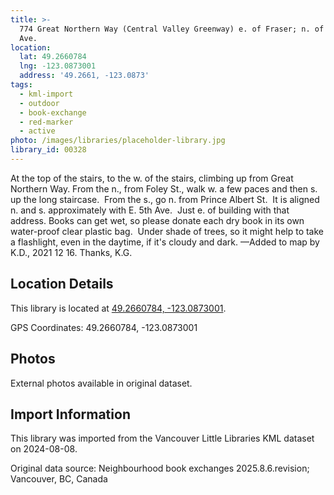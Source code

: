 ```yaml
---
title: >-
  774 Great Northern Way (Central Valley Greenway) e. of Fraser; n. of E. 6th
  Ave.
location:
  lat: 49.2660784
  lng: -123.0873001
  address: '49.2661, -123.0873'
tags:
  - kml-import
  - outdoor
  - book-exchange
  - red-marker
  - active
photo: /images/libraries/placeholder-library.jpg
library_id: 00328
---
```

At the top of the stairs, to the w. of the stairs, climbing up from Great Northern Way.
From the n., from Foley St., walk w. a few paces and then s. up the long staircase.  
From the s., go n. from Prince Albert St.  
It is aligned n. and s. approximately with
E. 5th Ave.  Just e. of building with that address.
Books can get wet, so please donate each dry book in its own water-proof clear plastic bag.  Under shade of trees, so it might help to take a flashlight, even in the daytime, if it's cloudy and dark.
—Added to map by K.D., 2021 12 16. 
 Thanks, K.G. 

## Location Details

This library is located at [49.2660784, -123.0873001](https://www.google.com/maps?q=49.2660784,-123.0873001).

GPS Coordinates: 49.2660784, -123.0873001

## Photos

External photos available in original dataset.

## Import Information

This library was imported from the Vancouver Little Libraries KML dataset on 2024-08-08.

Original data source: Neighbourhood book exchanges 2025.8.6.revision; Vancouver, BC, Canada
